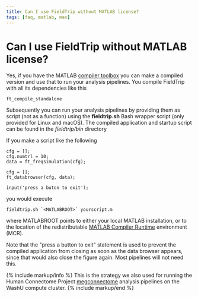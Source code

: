 ```yaml
---
title: Can I use FieldTrip without MATLAB license?
tags: [faq, matlab, mex]
---
```


# Can I use FieldTrip without MATLAB license?

Yes, if you have the MATLAB [compiler toolbox](https://www.mathworks.com/products/compiler.html) you can make a compiled version and use that to run your analysis pipelines. You compile FieldTrip with all its dependencies like this

    ft_compile_standalone

Subsequently you can run your analysis pipelines by providing them as script (not as a function) using the **fieldtrip.sh** Bash wrapper script (only provided for Linux and macOS). The compiled application and startup script can be found in the _fieldtrip/bin_ directory

If you make a script like the following

    cfg = [];
    cfg.numtrl = 10;
    data = ft_freqsimulation(cfg);

    cfg = [];
    ft_databrowser(cfg, data);

    input('press a buton to exit');

you would execute

    fieldtrip.sh `<MATLABROOT>` yourscript.m

where MATLABROOT points to either your local MATLAB installation, or to the location of the redistributable [MATLAB Compiler Runtime](https://se.mathworks.com/products/compiler/matlab-runtime.html) environment (MCR).

Note that the "press a button to exit" statement is used to prevent the compiled application from closing as soon as the data browser appears, since that would also close the figure again. Most pipelines will not need this.

{% include markup/info %}
This is the strategy we also used for running the Human Connectome Project [megconnectome](https://github.com/Washington-University/megconnectome) analysis pipelines on the WashU compute cluster.
{% include markup/end %}

